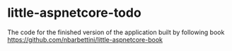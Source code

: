 # little-aspnetcore-todo
The code for the finished version of the application built by following book https://github.com/nbarbettini/little-aspnetcore-book
